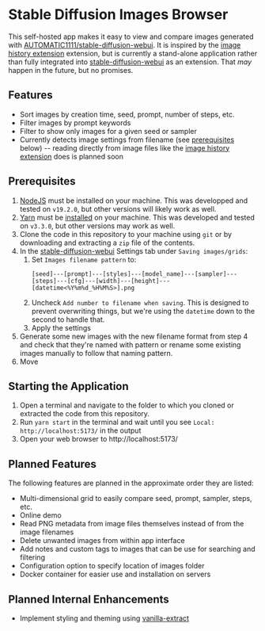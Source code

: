 # Stable Diffusion Images Browser

This self-hosted app makes it easy to view and compare images generated with
[AUTOMATIC1111/stable-diffusion-webui](https://github.com/AUTOMATIC1111/stable-diffusion-webui).
It is inspired by the [image history extension](https://github.com/yfszzx/stable-diffusion-webui-images-browser) extension, but is currently a stand-alone
application rather than fully integrated into [stable-diffusion-webui](https://github.com/AUTOMATIC1111/stable-diffusion-webui) as an extension. That _may_ happen in the
future, but no promises.

## Features

* Sort images by creation time, seed, prompt, number of steps, etc.
* Filter images by prompt keywords
* Filter to show only images for a given seed or sampler
* Currently detects image settings from filename (see [prerequisites](#prerequisites) below) -- reading directly from image files like the [image history extension](https://github.com/yfszzx/stable-diffusion-webui-images-browser) does is planned soon

## Prerequisites

1. [NodeJS](https://nodejs.org/) must be installed on your machine. This was
developped and tested on `v19.2.0`, but other versions will likely work as well.
2. [Yarn](https://yarnpkg.com/) must be [installed](https://yarnpkg.com/getting-started/install)
on your machine. This was developed and tested on `v3.3.0`, but other versions
may work as well.
3. Clone the code in this repository to your machine using `git` or by
downloading and extracting a `zip` file of the contents.
4. In the [stable-diffusion-webui](https://github.com/AUTOMATIC1111/stable-diffusion-webui)
Settings tab under `Saving images/grids`:
    1. Set `Images filename pattern` to:
        ```
        [seed]---[prompt]---[styles]---[model_name]---[sampler]---[steps]---[cfg]---[width]---[height]---[datetime<%Y%m%d_%H%M%S>].png
        ```
    2. Uncheck `Add number to filename when saving`. This is designed to prevent
    overwriting things, but we're using the `datetime` down to the second to handle that.
    3. Apply the settings
5. Generate some new images with the new filename format from step 4 and check 
that they're named with pattern or rename some existing images manually to follow
that naming pattern.
6. Move 

## Starting the Application

1. Open a terminal and navigate to the folder to which you cloned or extracted 
the code from this repository.
2. Run `yarn start` in the terminal and wait until you see `Local: http://localhost:5173/` in the output
3. Open your web browser to http://localhost:5173/

## Planned Features

The following features are planned in the approximate order they are listed:

* Multi-dimensional grid to easily compare seed, prompt, sampler, steps, etc. 
* Online demo
* Read PNG metadata from image files themselves instead of from the image filenames
* Delete unwanted images from within app interface
* Add notes and custom tags to images that can be use for searching and filtering
* Configuration option to specify location of images folder
* Docker container for easier use and installation on servers

## Planned Internal Enhancements

* Implement styling and theming using [vanilla-extract](https://vanilla-extract.style/)
